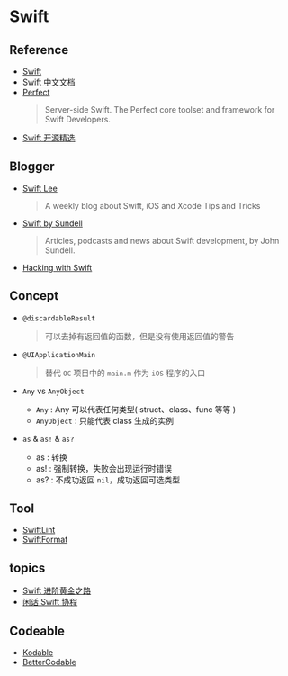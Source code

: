 # Swift

## Reference

- [Swift](https://swift.org/)
- [Swift 中文文档](https://github.com/SwiftGGTeam/the-swift-programming-language-in-chinese)
- [Perfect](https://github.com/PerfectlySoft/Perfect)
    > Server-side Swift. The Perfect core toolset and framework for Swift Developers.
- [Swift 开源精选](https://github.com/ipader/SwiftGuide)

## Blogger

- [Swift Lee](https://www.avanderlee.com/)
    > A weekly blog about Swift, iOS and Xcode Tips and Tricks
- [Swift by Sundell](https://www.swiftbysundell.com/)
    > Articles, podcasts and news about Swift development, by John Sundell.
- [Hacking with Swift](https://www.hackingwithswift.com/)

## Concept

- `@discardableResult`
    > 可以去掉有返回值的函数，但是没有使用返回值的警告

- `@UIApplicationMain`
    > 替代 `OC` 项目中的 `main.m` 作为 `iOS` 程序的入口

- `Any` vs `AnyObject`
    * `Any` : Any 可以代表任何类型( struct、class、func 等等 )
    * `AnyObject` : 只能代表 class 生成的实例

- `as` & `as!` & `as?`
    * as : 转换
    * as! : 强制转换，失败会出现运行时错误
    * as? : 不成功返回 `nil`，成功返回可选类型

## Tool

- [SwiftLint](https://github.com/realm/SwiftLint)
- [SwiftFormat](https://github.com/nicklockwood/SwiftFormat)

## topics

- [Swift 进阶黄金之路](https://juejin.cn/post/6844904152951193608#heading-0)
- [闲话 Swift 协程](https://www.bennyhuo.com/book/swift-coroutines)

## Codeable

- [Kodable](https://github.com/JARMourato/Kodable)
- [BetterCodable](https://github.com/marksands/BetterCodable)